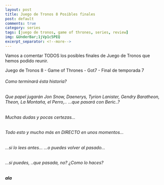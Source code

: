 ```yaml
---
layout: post
title: Juego de Tronos 8 Posibles finales
post: default
comments: true
category: series
tags: [juego de tronos, game of thrones, series, review]
img: &UnderBar;1jVp1c5PEQ
excerpt_separator: <!--more-->
---
```


Vamos a comentar TODOS los posibles finales de Juego de Tronos que hemos podido reunir.

Juego de Tronos 8 - Game of Thrones - Got7 - Final de temporada 7

<!--more-->


###### Como terminará ésta historia?

###### Que papel jugarán Jon Snow, Daenerys, Tyrion Lanister, Gendry Baratheon, Theon, La Montaña, el Perro,.. …que pasará con Beric..?

###### Muchas dudas y pocas certezas...

###### Todo esto y mucho más en DIRECTO en unos momentos...
###### ...si lo lees antes... ...o puedes volver al pasado...
###### ...si puedes, ..que pasada, no? ¿Como lo haces?

##### ala
